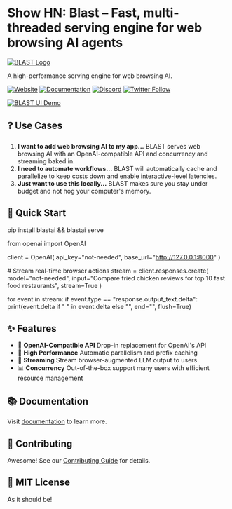 # Show HN: Blast – Fast, multi-threaded serving engine for web browsing AI agents

[![BLAST Logo](https://github.com/stanford-mast/blast/raw/main/docs/assets/blast_icon_only.png)](https://github.com/stanford-mast/blast/blob/main/docs/assets/blast_icon_only.png)

A high-performance serving engine for web browsing AI.

[![Website](https://camo.githubusercontent.com/62e55a66e270965020133cb93f20dc3c0ba41c889394894c2a4840439fcf3949/68747470733a2f2f696d672e736869656c64732e696f2f62616467652f626c61737470726f6a6563742e6f72672d464645303637)](https://blastproject.org/) [![Documentation](https://camo.githubusercontent.com/8c85d1b4b8a0379abb1e0d9e751f5c80d69157b38c2aba91656fe966e20c4e62/68747470733a2f2f696d672e736869656c64732e696f2f62616467652f446f63732d464645303637)](https://docs.blastproject.org/) [![Discord](https://camo.githubusercontent.com/bd0f2777dbc0481864d2e583fcb52d1bebbf33b67029349b5f30e443a70d5372/68747470733a2f2f696d672e736869656c64732e696f2f62616467652f446973636f72642d464645303637)](https://discord.gg/AUMAYTAS) [![Twitter Follow](https://camo.githubusercontent.com/cc1ef085a3b52a471c862ed6ae38f2b2a628007bfbaeed428e323cba1255e4b8/68747470733a2f2f696d672e736869656c64732e696f2f747769747465722f666f6c6c6f772f7265616c63616c656277696e3f7374796c653d736f6369616c)](https://x.com/realcalebwin)

[![BLAST UI Demo](https://github.com/stanford-mast/blast/raw/main/website/assets/blast_ui_gif.gif)](https://github.com/stanford-mast/blast/blob/main/website/assets/blast_ui_gif.gif)

## ❓ Use Cases

[](#-use-cases)

1.  **I want to add web browsing AI to my app...** BLAST serves web browsing AI with an OpenAI-compatible API and concurrency and streaming baked in.
2.  **I need to automate workflows...** BLAST will automatically cache and parallelize to keep costs down and enable interactive-level latencies.
3.  **Just want to use this locally...** BLAST makes sure you stay under budget and not hog your computer's memory.

## 🚀 Quick Start

[](#-quick-start)

pip install blastai && blastai serve

from openai import OpenAI

client \= OpenAI(
    api\_key\="not-needed",
    base\_url\="http://127.0.0.1:8000"
)

\# Stream real-time browser actions
stream \= client.responses.create(
    model\="not-needed",
    input\="Compare fried chicken reviews for top 10 fast food restaurants",
    stream\=True
)

for event in stream:
    if event.type \== "response.output\_text.delta":
        print(event.delta if " " in event.delta else "<screenshot>", end\="", flush\=True)

## ✨ Features

[](#-features)

*   🔄 **OpenAI-Compatible API** Drop-in replacement for OpenAI's API
*   🚄 **High Performance** Automatic parallelism and prefix caching
*   📡 **Streaming** Stream browser-augmented LLM output to users
*   📊 **Concurrency** Out-of-the-box support many users with efficient resource management

## 📚 Documentation

[](#-documentation)

Visit [documentation](https://docs.blastproject.org/) to learn more.

## 🤝 Contributing

[](#-contributing)

Awesome! See our [Contributing Guide](https://docs.blastproject.org/development/contributing) for details.

## 📄 MIT License

[](#-mit-license)

As it should be!